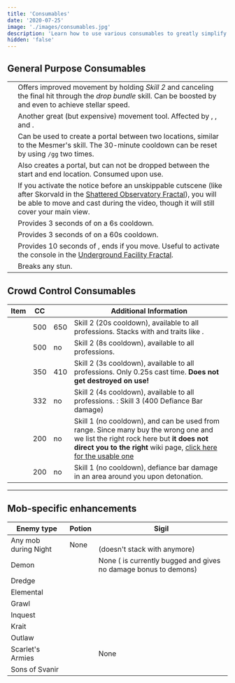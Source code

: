```yaml
---
title: 'Consumables'
date: '2020-07-25'
image: './images/consumables.jpg'
description: 'Learn how to use various consumables to greatly simplify otherwise challenging content.'
hidden: 'false'
---
```


## General Purpose Consumables

|                    |                                                                                                                                                                                                                                                                              |
| ------------------ | ---------------------------------------------------------------------------------------------------------------------------------------------------------------------------------------------------------------------------------------------------------------------------- |
| <Item id="49940"/> | Offers improved movement by holding _Skill 2_ and canceling the final hit through the _drop bundle_ skill. Can be boosted by <Boon name="Swiftness"/> and even <Effect name="Superspeed"/> to achieve stellar speed.                                                        |
| <Item id="85244"/> | Another great (but expensive) movement tool. Affected by <Boon name="Swiftness"/>, <Effect name="Superspeed"/>, <Boon name="Alacrity"/> and <Boon name="Quickness"/>.                                                                                                                                  |
| <Item id="78978"/> | Can be used to create a portal between two locations, similar to the Mesmer's <Skill id="10197"/> skill. The 30-minute cooldown can be reset by using `/gg` two times.                                                                                                       |
| <Item id="44642"/> | Also creates a portal, but can not be dropped between the start and end location. Consumed upon use.                                                                                                                                                                         |
| <Item id="78786"/> | If you activate the notice before an unskippable cutscene (like after Skorvald in the [Shattered Observatory Fractal](/fractals/shattered-observatory)), you will be able to move and cast during the video, though it will still cover your main view. |
| <Item id="8764"/>  | Provides 3 seconds of <Effect name="Stealth"/> on a 6s cooldown.                                                                                                                                                                                                             |
| <Item id="8801"/>  | Provides 3 seconds of <Effect name="Stealth"/> on a 60s cooldown.                                                                                                                                                                                                            |
| <Item id="8686"/>  | Provides 10 seconds of <Effect name="Stealth"/>, ends if you move. Useful to activate the console in the [Underground Facility Fractal](/fractals/underground-facility).                                                                                |
| <Item id="24"/>    | Breaks any stun.                                                                                   |

## Crowd Control Consumables

| Item                       | CC         | <Item name="paralyzation" disableText /> | Additional Information                                 |
| -------------------------- | ---------- | ------------------|  ------------------------------------------------------------------------------ |
| <Item id="8664"/>     | 500       | 650  | Skill 2 (20s cooldown), available to all professions. Stacks with <Item id="24639"/> and traits like <Trait id="1070"/>.   |
| <Item id="8783"/>     | 500       | no | Skill 2 (8s cooldown), available to all professions.         |
| <Item id="8474"/>     | 350       | 410  | Skill 2 (3s cooldown), available to all professions. Only 0.25s cast time. **Does not get destroyed on use!**     |
| <Item id="8759"/>     | 332       | no | Skill 2 (4s cooldown), available to all professions. <Specialization name="Warrior"/>: Skill 3 (400 Defiance Bar damage)  |
| <Item id="8678"/>     | 200        | no | Skill 1 (no cooldown), and can be used from range. Since many buy the wrong one and we list the right rock here but **it does not direct you to the right** wiki page, [click here for the usable one]( https://wiki.guildwars2.com/wiki/Rock_(level_22))             |
| <Item id="8732"/>     | 200       | no | Skill 1 (no cooldown), defiance bar damage in an area around you upon detonation.                             |

---

## Mob-specific enhancements

| Enemy type           | Potion                                  | Sigil                                                                              |
| -------------------- | --------------------------------------- | ---------------------------------------------------------------------------------- |
| Any mob during Night | None                                    | <Item id="36053"/><br/>(doesn't stack with <Item id="36054" disableText/> anymore) |
| Demon                | <Item id="8886"/>                       | None (<Item id="24664" disableText/> is currently bugged and gives no damage bonus to demons)   |
| Dredge               | <Item id="8892"/>                       | <Item id="24684"/>                                                                 |
| Elemental            | <Item id="8885"/>                       | <Item id="24661"/>                                                                 |         
| Grawl                | <Item id="8890"/>                       | <Item id="24648"/>                                                                 |
| Inquest              | <Item id="8887"/>                       | <Item id="24672"/>                                                                 |
| Krait                | <Item id="8891"/>                       | <Item id="24658"/>                                                                 |
| Outlaw               | <Item id="8881"/>                       | <Item id="24678"/>                                                                 |
| Scarlet's Armies     | <Item id="50082"/>                      | None                                                                               |
| Sons of Svanir       | <Item id="8883"/>                       | <Item id="24667"/>                                                                 |
